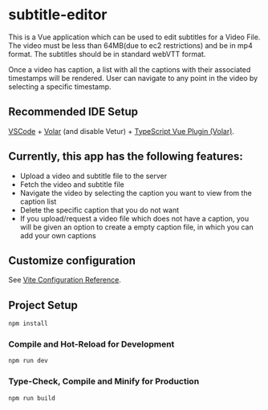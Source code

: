 # subtitle-editor

This is a Vue application which can be used to edit subtitles for a Video File.\
The video must be less than 64MB(due to ec2 restrictions) and be in mp4 format. The subtitles should be in standard webVTT format.  

Once a video has caption, a list with all the captions with their associated timestamps will be rendered. User can navigate to any point in the video by selecting a specific timestamp.  

## Recommended IDE Setup

[VSCode](https://code.visualstudio.com/) + [Volar](https://marketplace.visualstudio.com/items?itemName=Vue.volar) (and disable Vetur) + [TypeScript Vue Plugin (Volar)](https://marketplace.visualstudio.com/items?itemName=Vue.vscode-typescript-vue-plugin).

## Currently, this app has the following features:
- Upload a video and subtitle file to the server  
- Fetch the video and subtitle file  
- Navigate the video by selecting the caption you want to view from the caption list  
- Delete the specific caption that you do not want  
- If you upload/request a video file which does not have a caption, you will be given an option to create a empty caption file, in which you can add your own captions  


## Customize configuration

See [Vite Configuration Reference](https://vitejs.dev/config/).

## Project Setup

```sh
npm install
```

### Compile and Hot-Reload for Development

```sh
npm run dev
```

### Type-Check, Compile and Minify for Production

```sh
npm run build
```
